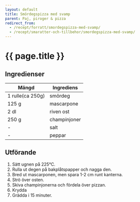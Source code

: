 ```yaml
---
layout: default
title: Smördegspizza med svamp
parent: Paj, piroger & pizza
redirect_from:
  - /recept/forratt/smordegspizza-med-svamp/
  - /recept/smaratter-och-tillbehor/smordegspizza-med-svamp/
---
```


# {{ page.title }}

## Ingredienser

Mängd|Ingrediens
------------ | -------------
1 rulle(ca 250g)|smördeg
125 g|mascarpone
2 dl|riven ost
250 g|champinjoner
\-|salt
\-|peppar


## Utförande
1. Sätt ugnen på 225℃.
2. Rulla ut degen på bakplåtspapper och nagga den.
3. Bred ut mascarponen, men spara 1-2 cm runt kanterna.
4. Strö över osten.
5. Skiva champinjonerna och fördela över pizzan.
6. Krydda
7. Grädda i 15 minuter.
